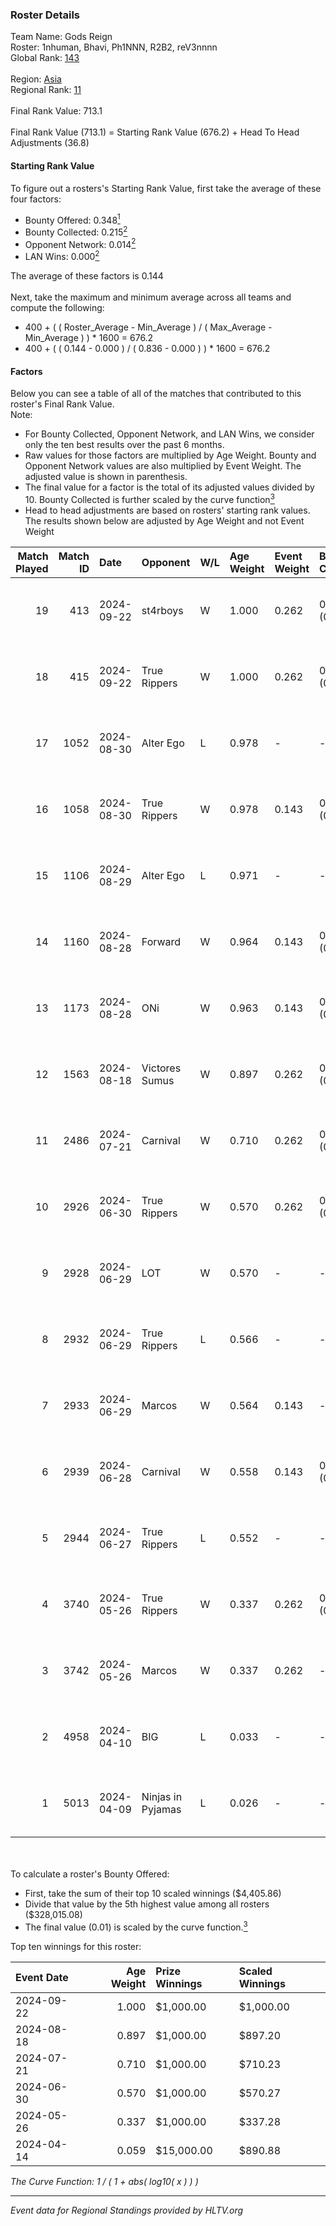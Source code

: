 ### Roster Details<br />
Team Name: Gods Reign<br />
Roster: 1nhuman, Bhavi, Ph1NNN, R2B2, reV3nnnn<br />
Global Rank: [143](../../standings_global_2024_10_02.md)<br />
<br />
Region: [Asia]( ../../standings_asia_2024_10_02.md)<br />
Regional Rank: [11]( ../../standings_asia_2024_10_02.md)<br />
<br />
Final Rank Value:  713.1<br />
<br />
Final Rank Value (713.1) = Starting Rank Value (676.2) + Head To Head Adjustments (36.8)<br />

#### Starting Rank Value<br />
To figure out a rosters's Starting Rank Value, first take the average of these four factors:<br />
- Bounty Offered: 0.348[<sup>1</sup>](#table2)
- Bounty Collected: 0.215[<sup>2</sup>](#table1)
- Opponent Network: 0.014[<sup>2</sup>](#table1)
- LAN Wins: 0.000[<sup>2</sup>](#table1)

The average of these factors is 0.144<br />
<br />
Next, take the maximum and minimum average across all teams and compute the following:<br />
- 400 + ( ( Roster_Average - Min_Average ) / ( Max_Average - Min_Average ) ) * 1600 = 676.2
- 400 + ( ( 0.144 - 0.000 ) / ( 0.836 - 0.000 ) ) * 1600 = 676.2


#### Factors<br />
Below you can see a table of all of the matches that contributed to this roster's Final Rank Value.<br />
Note:<br />

- For Bounty Collected, Opponent Network, and LAN Wins, we consider only the ten best results over the past 6 months.
- Raw values for those factors are multiplied by Age Weight. Bounty and Opponent Network values are also multiplied by Event Weight. The adjusted value is shown in parenthesis.
- The final value for a factor is the total of its adjusted values divided by 10. Bounty Collected is further scaled by the curve function[<sup>3</sup>](#curveFunction)
- Head to head adjustments are based on rosters' starting rank values. The results shown below are adjusted by Age Weight and not Event Weight
<span id="table1"></span><br />


| Match Played | Match ID | Date       | Opponent          | W/L | Age Weight | Event Weight | Bounty Collected | Opponent Network | LAN Wins  | H2H Adj. | Roster                                      |
| -: | -: | :- | :- | :- | :- | :- | :- | :- | :- | -: | :- |
|           19 |      413 | 2024-09-22 | st4rboys          | W   | 1.000      | 0.262        | 0.002 (0.000)    | 0.034 (0.009)    | 0 (0.000) |    11.86 | 1nhuman, Bhavi, Ph1NNN, R2B2, reV3nnnn      |
|           18 |      415 | 2024-09-22 | True Rippers      | W   | 1.000      | 0.262        | 0.002 (0.000)    | 0.170 (0.044)    | 0 (0.000) |    13.20 | 1nhuman, Bhavi, Ph1NNN, R2B2, reV3nnnn      |
|           17 |     1052 | 2024-08-30 | Alter Ego         | L   | 0.978      | -            | -                | -                | -         |   -18.25 | Bhavi, f1redup, Mcg!LLzZz, Ph1NNN, reV3nnnn |
|           16 |     1058 | 2024-08-30 | True Rippers      | W   | 0.978      | 0.143        | 0.002 (0.000)    | 0.170 (0.024)    | 0 (0.000) |    13.26 | Bhavi, f1redup, Mcg!LLzZz, Ph1NNN, reV3nnnn |
|           15 |     1106 | 2024-08-29 | Alter Ego         | L   | 0.971      | -            | -                | -                | -         |   -19.10 | Bhavi, f1redup, Ph1NNN, R2B2, reV3nnnn      |
|           14 |     1160 | 2024-08-28 | Forward           | W   | 0.964      | 0.143        | 0.000 (0.000)    | 0.033 (0.004)    | 0 (0.000) |     6.70 | Bhavi, f1redup, Ph1NNN, R2B2, reV3nnnn      |
|           13 |     1173 | 2024-08-28 | ONi               | W   | 0.963      | 0.143        | 0.000 (0.000)    | 0.099 (0.014)    | 0 (0.000) |     6.51 | Bhavi, f1redup, Ph1NNN, R2B2, reV3nnnn      |
|           12 |     1563 | 2024-08-18 | Victores Sumus    | W   | 0.897      | 0.262        | 0.001 (0.000)    | 0.000 (0.000)    | 0 (0.000) |     7.73 | Bhavi, f1redup, Ph1NNN, R2B2, reV3nnnn      |
|           11 |     2486 | 2024-07-21 | Carnival          | W   | 0.710      | 0.262        | 0.001 (0.000)    | -                | 0 (0.000) |     5.84 | Bhavi, f1redup, Ph1NNN, R2B2, reV3nnnn      |
|           10 |     2926 | 2024-06-30 | True Rippers      | W   | 0.570      | 0.262        | 0.002 (0.000)    | 0.170 (0.025)    | 0 (0.000) |     8.58 | 1nhuman, Bhavi, Ph1NNN, R2B2, reV3nnnn      |
|            9 |     2928 | 2024-06-29 | LOT               | W   | 0.570      | -            | -                | -                | 0 (0.000) |     3.16 | Bhavi, f1redup, Ph1NNN, R2B2, reV3nnnn      |
|            8 |     2932 | 2024-06-29 | True Rippers      | L   | 0.566      | -            | -                | -                | -         |    -9.57 | Bhavi, f1redup, Ph1NNN, R2B2, reV3nnnn      |
|            7 |     2933 | 2024-06-29 | Marcos            | W   | 0.564      | 0.143        | -                | 0.019 (0.002)    | 0 (0.000) |     4.38 | Bhavi, f1redup, Ph1NNN, R2B2, reV3nnnn      |
|            6 |     2939 | 2024-06-28 | Carnival          | W   | 0.558      | 0.143        | 0.001 (0.000)    | -                | -         |     4.93 | Bhavi, f1redup, Ph1NNN, R2B2, reV3nnnn      |
|            5 |     2944 | 2024-06-27 | True Rippers      | L   | 0.552      | -            | -                | -                | -         |    -9.71 | Bhavi, f1redup, Ph1NNN, R2B2, reV3nnnn      |
|            4 |     3740 | 2024-05-26 | True Rippers      | W   | 0.337      | 0.262        | 0.002 (0.000)    | 0.170 (0.015)    | -         |     4.73 | 1nhuman, Bhavi, Ph1NNN, R2B2, reV3nnnn      |
|            3 |     3742 | 2024-05-26 | Marcos            | W   | 0.337      | 0.262        | -                | 0.019 (0.002)    | -         |     2.64 | Bhavi, f1redup, Ph1NNN, R2B2, reV3nnnn      |
|            2 |     4958 | 2024-04-10 | BIG               | L   | 0.033      | -            | -                | -                | -         |    -0.03 | Bhavi, f1redup, Ph1NNN, R2B2, yoom          |
|            1 |     5013 | 2024-04-09 | Ninjas in Pyjamas | L   | 0.026      | -            | -                | -                | -         |    -0.03 | Bhavi, f1redup, Ph1NNN, R2B2, yoom          |

<br />
<span id="table2"></span><br />
To calculate a roster's Bounty Offered:<br />

- First, take the sum of their top 10 scaled winnings ($4,405.86)
- Divide that value by the 5th highest value among all rosters ($328,015.08)
- The final value (0.01) is scaled by the curve function.[<sup>3</sup>](#curveFunction)

Top ten winnings for this roster:<br />

| Event Date | Age Weight | Prize Winnings | Scaled Winnings |
| :- | -: | :- | :- |
| 2024-09-22 |      1.000 | $1,000.00      | $1,000.00       |
| 2024-08-18 |      0.897 | $1,000.00      | $897.20         |
| 2024-07-21 |      0.710 | $1,000.00      | $710.23         |
| 2024-06-30 |      0.570 | $1,000.00      | $570.27         |
| 2024-05-26 |      0.337 | $1,000.00      | $337.28         |
| 2024-04-14 |      0.059 | $15,000.00     | $890.88         |


<span id="curveFunction"></span>_The Curve Function: 1 / ( 1 + abs( log10( x ) ) )_<br />

---
_Event data for Regional Standings provided by HLTV.org_<br />
